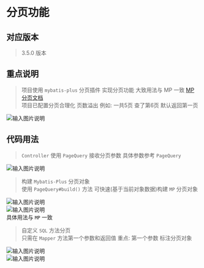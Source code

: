 # 分页功能

## 对应版本

> 3.5.0 版本

## 重点说明

> 项目使用 `mybatis-plus` 分页插件 实现分页功能 大致用法与 MP 一致 [MP分页文档](https://baomidou.com/pages/97710a/) <br>
项目已配置分页合理化 页数溢出 例如: 一共5页 查了第6页 默认返回第一页 <br>

![输入图片说明](https://images.gitee.com/uploads/images/2021/1223/150952_7e39ceb0_1766278.png "屏幕截图.png")

## 代码用法

> `Controller` 使用 `PageQuery` 接收分页参数 具体参数参考 `PageQuery`

![输入图片说明](https://images.gitee.com/uploads/images/2021/1223/151446_ba642595_1766278.png "屏幕截图.png")

> 构建 `Mybatis-Plus` 分页对象 <br>
使用 `PageQuery#build()` 方法 可快速(基于当前对象数据)构建 `MP` 分页对象

![输入图片说明](https://images.gitee.com/uploads/images/2021/1223/151558_cdb0e22c_1766278.png "屏幕截图.png")<br>
![输入图片说明](https://images.gitee.com/uploads/images/2021/1223/151616_80fd3ae8_1766278.png "屏幕截图.png")<br>
具体用法与 `MP` 一致

> 自定义 `SQL` 方法分页 <br>
只需在 `Mapper` 方法第一个参数和返回值 重点: 第一个参数 标注分页对象

![输入图片说明](https://images.gitee.com/uploads/images/2021/1223/151950_c1c2d57e_1766278.png "屏幕截图.png")<br>
![输入图片说明](https://images.gitee.com/uploads/images/2021/1223/151959_c3bc0cbb_1766278.png "屏幕截图.png")
